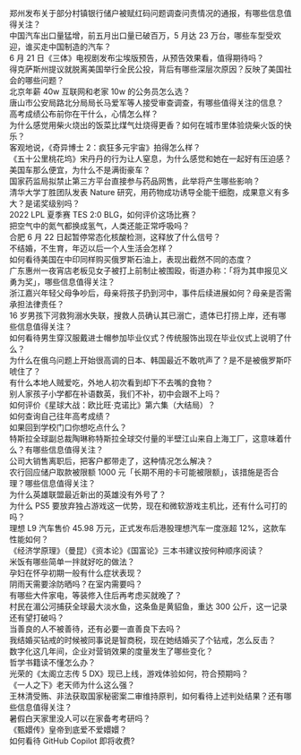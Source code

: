 郑州发布关于部分村镇银行储户被赋红码问题调查问责情况的通报，有哪些信息值得关注？  
中国汽车出口量猛增，前五月出口量已破百万，5 月达 23 万台，哪些车型受欢迎，谁买走中国制造的汽车？  
6 月 21 日《三体》电视剧发布尘埃版预告，从预告效果看，值得期待吗？  
得克萨斯州提议就脱离美国举行全民公投，背后有哪些深层次原因？反映了美国社会的哪些问题？  
北京年薪 40w 互联网和老家 10w 的公务员怎么选？  
唐山市公安局路北分局局长马爱军等人接受审查调查，有哪些值得关注的信息？  
高考成绩公布前你在干什么，心情怎么样？  
为什么感觉用柴火烧出的饭菜比煤气灶烧得更香？如何在城市里体验烧柴火饭的快乐？  
客观地说，《奇异博士 2：疯狂多元宇宙》拍得怎么样？  
《五十公里桃花坞》宋丹丹的行为让人窒息，为什么感觉和她在一起好有压迫感？  
美国车那么便宜，为什么不是满街豪车？  
国家药监局拟禁止第三方平台直接参与药品网售，此举将产生哪些影响？  
清华大学丁胜团队发表 Nature 研究，用药物成功诱导全能干细胞，成果意义有多大？是诺奖级别吗？  
2022 LPL 夏季赛 TES 2:0 BLG，如何评价这场比赛？  
把空气中的氮气都换成氢气，人类还能正常呼吸吗？  
合肥 6 月 22 日起暂停常态化核酸检测，这释放了什么信号？  
不结婚，不生育，年迈以后一个人生活会怎样？  
如何看待美国在中印同样购买俄罗斯石油上，表现出截然不同的态度？  
广东惠州一夜宵店老板见女子被打上前制止被围殴，街道办称：「将为其申报见义勇为奖」，哪些信息值得关注？  
浙江嘉兴年轻父母争吵后，母亲将孩子扔到河中，事件后续进展如何？母亲是否需承担法律责任？  
16 岁男孩下河救狗溺水失联，搜救人员确认其已溺亡，遗体已打捞上岸，还有哪些信息值得关注？  
如何看待男生穿汉服戴进士帽参加毕业仪式？传统服饰出现在毕业仪式上说明了什么？  
为什么在俄乌问题上开始很高调的日本、韩国最近不敢吭声了？是不是被俄罗斯吓唬住了？  
有什么本地人贼爱吃，外地人初次看到却下不去嘴的食物？  
别人家孩子小学都在补语数英，我们不补，初中会跟不上吗？  
如何评价《星球大战：欧比旺·克诺比》第六集（大结局）？  
如何查询自己往年高考成绩？  
如果回到学校门口你想吃点什么？  
特斯拉全球副总裁陶琳称特斯拉全球交付量的半壁江山来自上海工厂，这意味着什么？有哪些信息值得关注？  
公司大销售离职后，把客户都带走了，这种情况怎么解决？  
农行回应储户取款被限额 1000 元「长期不用的卡可能被限额」，该措施是否合理？哪些信息值得关注？  
为什么英雄联盟最近新出的英雄没有外号了？  
为什么 PS5 要放弃独占游戏这一优势，现在和微软游戏主机比，还有什么可打的吗？  
理想 L9 汽车售价 45.98 万元，正式发布后港股理想汽车一度涨超 12%，这款车性能如何？  
《经济学原理》（曼昆）《资本论》《国富论》三本书建议按何种顺序阅读？  
米饭有哪些简单一拌就好吃的做法？  
孕妇在怀孕初期一般有什么症状表现？  
阴雨天需要涂防晒吗？在室内需要吗？  
有哪些大件家电，等装修入住后再考虑买就晚了？  
村民在湄公河捕获全球最大淡水鱼，这条鱼是黄貂鱼，重达 300 公斤，这一记录还有望打破吗？  
当善良的人不被善待，还有必要一直善良下去吗？  
我结婚买钻戒的时候被同事说是智商税，现在她结婚买了个钻戒，怎么反击？  
数字化这几年间，企业对营销效果的度量发生了哪些变化？  
哲学书籍读不懂怎么办？  
光荣的《太阁立志传 5 DX》现已上线，游戏体验如何，符合预期吗？  
《一人之下》老天师为什么这么强？  
王林清受贿、非法获取国家秘密案二审维持原判，如何看待上述判处结果？还有哪些信息值得关注？  
暑假白天家里没人可以在家备考考研吗？  
《甄嬛传》皇帝到底爱不爱嬛嬛？  
如何看待 GitHub Copilot 即将收费?  
